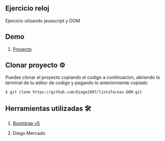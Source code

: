 ## Ejercicio reloj 

Ejercicio utizando javascript y DOM

## Demo

1. [Proyecto](https://listatareas-dom.netlify.app/)

## Clonar proyecto ⚙️
 Puedes clonar el proyecto copiando el codigo a continuacion, abriendo la terminal de tu editor de codigo y pegando lo anteriormente copiado

`$ git clone https://github.com/Diego2997/listaTareas-DOM.git`

## Herramientas utilizadas 🛠️

1. [Bootstrap v5](https://getbootstrap.com/)

1. Diego Mercado
